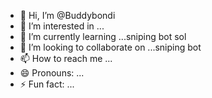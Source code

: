 - 👋 Hi, I’m @Buddybondi
- 👀 I’m interested in ...
- 🌱 I’m currently learning ...sniping bot sol
- 💞️ I’m looking to collaborate on ...sniping bot
- 📫 How to reach me ...
- 😄 Pronouns: ...
- ⚡ Fun fact: ...

<!---
Buddybondi/Buddybondi is a ✨ special ✨ repository because its `README.md` (this file) appears on your GitHub profile.
You can click the Preview link to take a look at your changes.
--->
